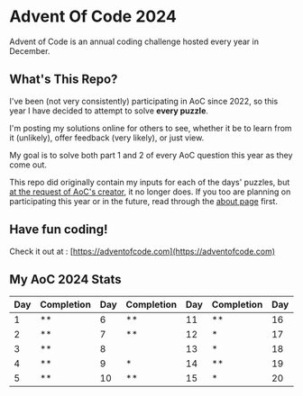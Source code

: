 # Advent Of Code 2024

Advent of Code is an annual coding challenge hosted every year in December. 


## What's This Repo?
I've been (not very consistently) participating in AoC since 2022, so this year I have decided to attempt to solve **every puzzle**.

I'm posting my solutions online for others to see, whether it be to learn from it (unlikely), offer feedback (very likely), or just view.

My goal is to solve both part 1 and 2 of every AoC question this year as they come out.

This repo did originally contain my inputs for each of the days' puzzles, but [at the request of AoC's creator](https://adventofcode.com/about#faq_copying), it no longer does. 
If you too are planning on participating this year or in the future, read through the [about page](https://adventofcode.com/2024/about) first.

## Have fun coding! 
Check it out at :
[https://adventofcode.com](https://adventofcode.com)

## My AoC 2024 Stats

Day | Completion | Day | Completion | Day | Completion | Day | Completion | Day | Completion
--- | --- | --- | --- | --- | --- | --- | --- | --- | ---
1 | ** | 6 | ** | 11 | ** | 16 | * | 21 | **
2 | ** | 7 | ** | 12 | * | 17 | ** | 22 | **
3 | ** | 8 |  | 13 | * | 18 | ** | 23 | **
4 | ** | 9 | * | 14 | ** | 19 | ** | 24 | *
5 | ** | 10 | ** | 15 | * | 20 | ** | 25 | *
